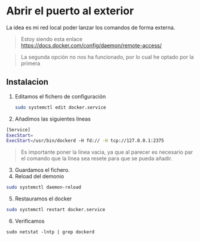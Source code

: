 

# Abrir el puerto al exterior

La idea es mi red local poder lanzar los comandos de forma externa.

> Estoy siendo esta enlace https://docs.docker.com/config/daemon/remote-access/

> La segunda opción no nos ha funcionado, por lo cual he optado por la primera
## Instalacion

1. Editamos el fichero de configuración
   ```bash
   sudo systemctl edit docker.service
   ```
2. Añadimos las siguientes lineas
  ```bash
[Service]
ExecStart=
ExecStart=/usr/bin/dockerd -H fd:// -H tcp://127.0.0.1:2375
  ```
> Es importante poner la linea vacia, ya que al parecer es necesario par el comando que la linea sea resete para que se pueda añadir.
3. Guardamos el fichero.
4. Reload del demonio
```bash
sudo systemctl daemon-reload
```
5. Restauramos el docker
```bash
sudo systemctl restart docker.service
```
6. Verificamos
```
sudo netstat -lntp | grep dockerd
```
